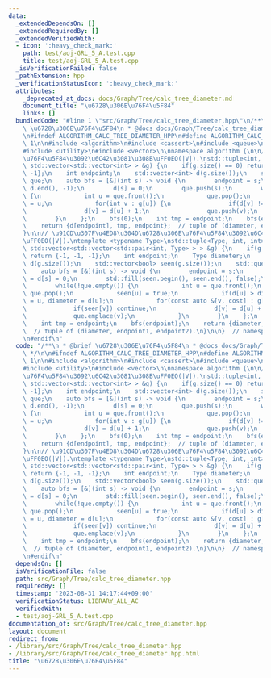```yaml
---
data:
  _extendedDependsOn: []
  _extendedRequiredBy: []
  _extendedVerifiedWith:
  - icon: ':heavy_check_mark:'
    path: test/aoj-GRL_5_A.test.cpp
    title: test/aoj-GRL_5_A.test.cpp
  _isVerificationFailed: false
  _pathExtension: hpp
  _verificationStatusIcon: ':heavy_check_mark:'
  attributes:
    _deprecated_at_docs: docs/Graph/Tree/calc_tree_diameter.md
    document_title: "\u6728\u306E\u76F4\u5F84"
    links: []
  bundledCode: "#line 1 \"src/Graph/Tree/calc_tree_diameter.hpp\"\n/**\n * @brief\
    \ \u6728\u306E\u76F4\u5F84\n * @docs docs/Graph/Tree/calc_tree_diameter.md\n */\n\
    \n#ifndef ALGORITHM_CALC_TREE_DIAMETER_HPP\n#define ALGORITHM_CALC_TREE_DIAMETER_HPP\
    \ 1\n\n#include <algorithm>\n#include <cassert>\n#include <queue>\n#include <tuple>\n\
    #include <utility>\n#include <vector>\n\nnamespace algorithm {\n\n// \u6728\u306E\
    \u76F4\u5F84\u3092\u6C42\u3081\u308B\uFF0EO(|V|).\nstd::tuple<int, int, int> calc_tree_diameter(const\
    \ std::vector<std::vector<int> > &g) {\n    if(g.size() == 0) return {-1, -1,\
    \ -1};\n    int endpoint;\n    std::vector<int> d(g.size());\n    std::queue<int>\
    \ que;\n    auto bfs = [&](int s) -> void {\n        endpoint = s;\n        std::fill(d.begin(),\
    \ d.end(), -1);\n        d[s] = 0;\n        que.push(s);\n        while(!que.empty())\
    \ {\n            int u = que.front();\n            que.pop();\n            endpoint\
    \ = u;\n            for(int v : g[u]) {\n                if(d[v] != -1) continue;\n\
    \                d[v] = d[u] + 1;\n                que.push(v);\n            }\n\
    \        }\n    };\n    bfs(0);\n    int tmp = endpoint;\n    bfs(endpoint);\n\
    \    return {d[endpoint], tmp, endpoint};  // tuple of (diameter, endpoint1, endpoint2).\n\
    }\n\n// \u91CD\u307F\u4ED8\u304D\u6728\u306E\u76F4\u5F84\u3092\u6C42\u3081\u308B\
    \uFF0EO(|V|).\ntemplate <typename Type>\nstd::tuple<Type, int, int> calc_tree_diameter(const\
    \ std::vector<std::vector<std::pair<int, Type> > > &g) {\n    if(g.size() == 0)\
    \ return {-1, -1, -1};\n    int endpoint;\n    Type diameter;\n    std::vector<Type>\
    \ d(g.size());\n    std::vector<bool> seen(g.size());\n    std::queue<int> que;\n\
    \    auto bfs = [&](int s) -> void {\n        endpoint = s;\n        diameter\
    \ = d[s] = 0;\n        std::fill(seen.begin(), seen.end(), false);\n        que.push(s);\n\
    \        while(!que.empty()) {\n            int u = que.front();\n           \
    \ que.pop();\n            seen[u] = true;\n            if(d[u] > diameter) endpoint\
    \ = u, diameter = d[u];\n            for(const auto &[v, cost] : g[u]) {\n   \
    \             if(seen[v]) continue;\n                d[v] = d[u] + cost;\n   \
    \             que.emplace(v);\n            }\n        }\n    };\n    bfs(0);\n\
    \    int tmp = endpoint;\n    bfs(endpoint);\n    return {diameter, tmp, endpoint};\
    \  // tuple of (diameter, endpoint1, endpoint2).\n}\n\n}  // namespace algorithm\n\
    \n#endif\n"
  code: "/**\n * @brief \u6728\u306E\u76F4\u5F84\n * @docs docs/Graph/Tree/calc_tree_diameter.md\n\
    \ */\n\n#ifndef ALGORITHM_CALC_TREE_DIAMETER_HPP\n#define ALGORITHM_CALC_TREE_DIAMETER_HPP\
    \ 1\n\n#include <algorithm>\n#include <cassert>\n#include <queue>\n#include <tuple>\n\
    #include <utility>\n#include <vector>\n\nnamespace algorithm {\n\n// \u6728\u306E\
    \u76F4\u5F84\u3092\u6C42\u3081\u308B\uFF0EO(|V|).\nstd::tuple<int, int, int> calc_tree_diameter(const\
    \ std::vector<std::vector<int> > &g) {\n    if(g.size() == 0) return {-1, -1,\
    \ -1};\n    int endpoint;\n    std::vector<int> d(g.size());\n    std::queue<int>\
    \ que;\n    auto bfs = [&](int s) -> void {\n        endpoint = s;\n        std::fill(d.begin(),\
    \ d.end(), -1);\n        d[s] = 0;\n        que.push(s);\n        while(!que.empty())\
    \ {\n            int u = que.front();\n            que.pop();\n            endpoint\
    \ = u;\n            for(int v : g[u]) {\n                if(d[v] != -1) continue;\n\
    \                d[v] = d[u] + 1;\n                que.push(v);\n            }\n\
    \        }\n    };\n    bfs(0);\n    int tmp = endpoint;\n    bfs(endpoint);\n\
    \    return {d[endpoint], tmp, endpoint};  // tuple of (diameter, endpoint1, endpoint2).\n\
    }\n\n// \u91CD\u307F\u4ED8\u304D\u6728\u306E\u76F4\u5F84\u3092\u6C42\u3081\u308B\
    \uFF0EO(|V|).\ntemplate <typename Type>\nstd::tuple<Type, int, int> calc_tree_diameter(const\
    \ std::vector<std::vector<std::pair<int, Type> > > &g) {\n    if(g.size() == 0)\
    \ return {-1, -1, -1};\n    int endpoint;\n    Type diameter;\n    std::vector<Type>\
    \ d(g.size());\n    std::vector<bool> seen(g.size());\n    std::queue<int> que;\n\
    \    auto bfs = [&](int s) -> void {\n        endpoint = s;\n        diameter\
    \ = d[s] = 0;\n        std::fill(seen.begin(), seen.end(), false);\n        que.push(s);\n\
    \        while(!que.empty()) {\n            int u = que.front();\n           \
    \ que.pop();\n            seen[u] = true;\n            if(d[u] > diameter) endpoint\
    \ = u, diameter = d[u];\n            for(const auto &[v, cost] : g[u]) {\n   \
    \             if(seen[v]) continue;\n                d[v] = d[u] + cost;\n   \
    \             que.emplace(v);\n            }\n        }\n    };\n    bfs(0);\n\
    \    int tmp = endpoint;\n    bfs(endpoint);\n    return {diameter, tmp, endpoint};\
    \  // tuple of (diameter, endpoint1, endpoint2).\n}\n\n}  // namespace algorithm\n\
    \n#endif\n"
  dependsOn: []
  isVerificationFile: false
  path: src/Graph/Tree/calc_tree_diameter.hpp
  requiredBy: []
  timestamp: '2023-08-31 14:17:44+09:00'
  verificationStatus: LIBRARY_ALL_AC
  verifiedWith:
  - test/aoj-GRL_5_A.test.cpp
documentation_of: src/Graph/Tree/calc_tree_diameter.hpp
layout: document
redirect_from:
- /library/src/Graph/Tree/calc_tree_diameter.hpp
- /library/src/Graph/Tree/calc_tree_diameter.hpp.html
title: "\u6728\u306E\u76F4\u5F84"
---
```

<!-- ---
title: 木の直径
documentation_of: //src/Graph/Tree/calc_tree_diameter.hpp
--- -->
